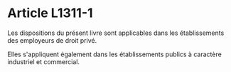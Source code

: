 # Article L1311-1

Les dispositions du présent livre sont applicables dans les établissements des employeurs de droit privé.

Elles s'appliquent également dans les établissements publics à caractère industriel et commercial.